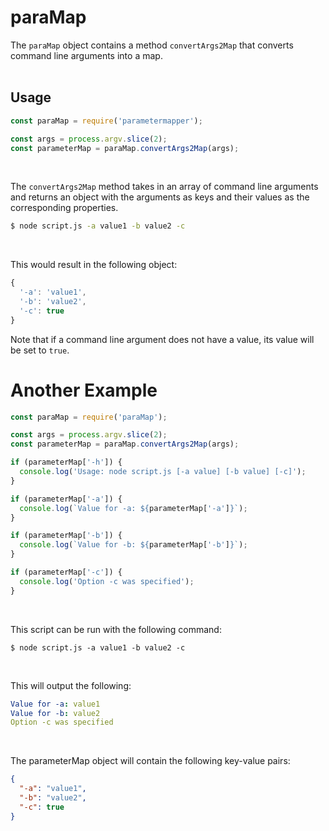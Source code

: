 <h1>paraMap</h1>

The `paraMap` object contains a method `convertArgs2Map` that converts command line arguments into a map.
<br>
<br>

<h2>Usage</h2>

```js
const paraMap = require('parametermapper');

const args = process.argv.slice(2);
const parameterMap = paraMap.convertArgs2Map(args);
```
<br>

The `convertArgs2Map` method takes in an array of command line arguments and returns an object with the arguments as keys and their values as the corresponding properties.

```bash
$ node script.js -a value1 -b value2 -c
```
<br>

This would result in the following object:
```js
{
  '-a': 'value1',
  '-b': 'value2',
  '-c': true
}
```

Note that if a command line argument does not have a value, its value will be set to `true`.
<br>

# Another Example

```js
const paraMap = require('paraMap');

const args = process.argv.slice(2);
const parameterMap = paraMap.convertArgs2Map(args);

if (parameterMap['-h']) {
  console.log('Usage: node script.js [-a value] [-b value] [-c]');
}

if (parameterMap['-a']) {
  console.log(`Value for -a: ${parameterMap['-a']}`);
}

if (parameterMap['-b']) {
  console.log(`Value for -b: ${parameterMap['-b']}`);
}

if (parameterMap['-c']) {
  console.log('Option -c was specified');
}
```
<br>

This script can be run with the following command:

```
$ node script.js -a value1 -b value2 -c
```
<br>

This will output the following:
```yml
Value for -a: value1
Value for -b: value2
Option -c was specified
```
<br>

The parameterMap object will contain the following key-value pairs:
```json
{
  "-a": "value1",
  "-b": "value2",
  "-c": true
}
```